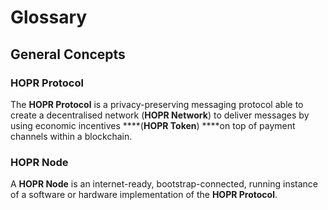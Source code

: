 <!-- ---
description: A breakdown of all the concepts and terminology used within the HOPR ecosystem
--- -->

# Glossary

## General Concepts

### HOPR Protocol

The **HOPR Protocol** is a privacy-preserving messaging protocol able to create a decentralised network \(**HOPR Network**\) to deliver messages by using economic incentives \***\*\(**HOPR Token**\) \*\***on top of payment channels within a blockchain.

### HOPR Node

A **HOPR Node** is an internet-ready, bootstrap-connected, running instance of a software or hardware implementation of the **HOPR Protocol**.
